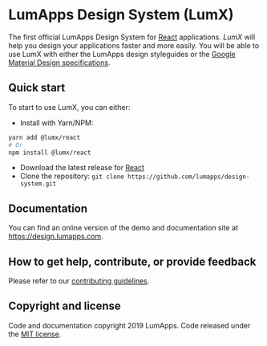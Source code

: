 # LumApps Design System (LumX)

The first official LumApps Design System for [React][react] applications.
_LumX_ will help you design your applications faster and more easily. You will be able to use LumX with either the LumApps design styleguides or the [Google Material Design specifications][material].

## Quick start

To start to use LumX, you can either:

-   Install with Yarn/NPM:

```bash
yarn add @lumx/react
# Or
npm install @lumx/react
```

-   Download the latest release for [React][react-release]
-   Clone the repository: `git clone https://github.com/lumapps/design-system.git`

## Documentation

You can find an online version of the demo and documentation site at https://design.lumapps.com.

## How to get help, contribute, or provide feedback

Please refer to our [contributing guidelines](CONTRIBUTING.md).

## Copyright and license

Code and documentation copyright 2019 LumApps. Code released under the [MIT license](LICENSE.md).

[angularjs]: https://angularjs.org/
[react]: https://react.org/
[material]: http://www.google.com/design/spec/material-design/introduction.html
[angularjs-release]: https://www.npmjs.com/package/@lumx/angularjs
[react-release]: https://www.npmjs.com/package/@lumx/react
[webpack]: https://webpack.js.org/
